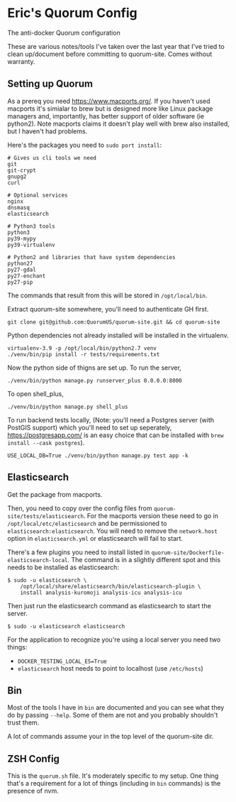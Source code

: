 # Eric's Quorum Config

The anti-docker Quorum configuration

These are various notes/tools I've taken over the last year that I've tried to
clean up/document before committing to quorum-site. Comes without warranty.

## Setting up Quorum

As a prereq you need https://www.macports.org/. If you haven't used macports
it's simialar to brew but is designed more like Linux package managers and,
importantly, has better support of older software (ie python2). Note macports
claims it doesn't play well with brew also installed, but I haven't had
problems.

Here's the packages you need to `sudo port install`:

```
# Gives us cli tools we need
git
git-crypt
gnupg2
curl

# Optional services
nginx
dnsmasq
elasticsearch

# Python3 tools
python3
py39-mypy
py39-virtualenv

# Python2 and libraries that have system dependencies
python27
py27-gdal
py27-enchant
py27-pip
```

The commands that result from this will be stored in `/opt/local/bin`.

Extract quorum-site somewhere, you'll need to authenticate GH first.

```
git clone git@github.com:QuorumUS/quorum-site.git && cd quorum-site
```

Python dependencies not already installed will be installed in the virtualenv.

```
virtualenv-3.9 -p /opt/local/bin/python2.7 venv
./venv/bin/pip install -r tests/requirements.txt
```

Now the python side of thigns are set up. To run the server,

```
./venv/bin/python manage.py runserver_plus 0.0.0.0:8000
```

To open shell_plus,

```
./venv/bin/python manage.py shell_plus
```

To run backend tests locally, (Note: you'll need a Postgres server (with PostGIS
support) which you'll need to set up seperately, https://postgresapp.com/ is an
easy choice that can be installed with `brew install --cask postgres`).

```
USE_LOCAL_DB=True ./venv/bin/python manage.py test app -k
```

## Elasticsearch

Get the package from macports.

Then, you need to copy over the config files from
`quorum-site/tests/elasticsearch`. For the macports version
these need to go in `/opt/local/etc/elasticsearch` and be
permissioned to `elasticsearch:elasticsearch`. You will need
to remove the `network.host` option in `elasticsearch.yml`
or elasticsearch will fail to start.

There's a few plugins you need to install listed in
`quorum-site/Dockerfile-elasticsearch-local`. The command is
in a slightly different spot and this needs to be installed
as elasticsearch:

```
$ sudo -u elasticsearch \
    /opt/local/share/elasticsearch/bin/elasticsearch-plugin \
    install analysis-kuromoji analysis-icu analysis-icu
```

Then just run the elasticsearch command as elasticsearch to
start the server.

```
$ sudo -u elasticsearch elasticsearch
```

For the application to recognize you're using a local server
you need two things:

 * `DOCKER_TESTING_LOCAL_ES=True`
 * `elasticsearch` host needs to point to localhost (use
   `/etc/hosts`)

## Bin

Most of the tools I have in `bin` are documented and you can see what they do
by passing `--help`. Some of them are not and you probably shouldn't trust them.

A lot of commands assume your in the top level of the quorum-site dir.

## ZSH Config

This is the `quorum.sh` file. It's moderately specific to my setup. One thing
that's a requirement for a lot of things (including in `bin` commands) is the
presence of nvm.

